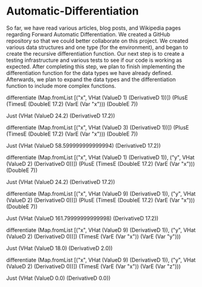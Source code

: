 # Automatic-Differentiation

So far, we have read various articles, blog posts, and Wikipedia pages regarding Forward Automatic Differentiation. We created a GitHub repository so that we could better collaborate on this project. We created various data structures and one type (for the environment), and began to create the recursive differentiation function. Our next step is to create a testing infrastructure and various tests to see if our code is working as expected. After completing this step, we plan to finish implementing the differentiation function for the data types we have already defined. Afterwards, we plan to expand the data types and the differentiation function to include more complex functions.

differentiate (Map.fromList [("x", VHat (ValueD 1) (DerivativeD 1))]) (PlusE (TimesE (DoubleE 17.2) (VarE (Var "x"))) (DoubleE 7))

Just (VHat (ValueD 24.2) (DerivativeD 17.2))

differentiate (Map.fromList [("x", VHat (ValueD 3) (DerivativeD 1))]) (PlusE (TimesE (DoubleE 17.2) (VarE (Var "x"))) (DoubleE 7))

Just (VHat (ValueD 58.599999999999994) (DerivativeD 17.2))



differentiate (Map.fromList [("x", VHat (ValueD 1) (DerivativeD 1)), ("y", VHat (ValueD 2) (DerivativeD 0))]) (PlusE (TimesE (DoubleE 17.2) (VarE (Var "x"))) (DoubleE 7))

Just (VHat (ValueD 24.2) (DerivativeD 17.2))

differentiate (Map.fromList [("x", VHat (ValueD 9) (DerivativeD 1)), ("y", VHat (ValueD 2) (DerivativeD 0))]) (PlusE (TimesE (DoubleE 17.2) (VarE (Var "x"))) (DoubleE 7))

Just (VHat (ValueD 161.79999999999998) (DerivativeD 17.2))


differentiate (Map.fromList [("x", VHat (ValueD 9) (DerivativeD 1)), ("y", VHat (ValueD 2) (DerivativeD 0))]) (TimesE (VarE (Var "x")) (VarE (Var "y")))

Just (VHat (ValueD 18.0) (DerivativeD 2.0))


differentiate (Map.fromList [("x", VHat (ValueD 9) (DerivativeD 1)), ("y", VHat (ValueD 2) (DerivativeD 0))]) (TimesE (VarE (Var "x")) (VarE (Var "z")))

Just (VHat (ValueD 0.0) (DerivativeD 0.0))